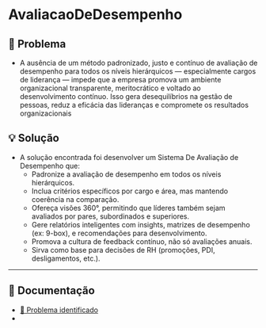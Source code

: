 # AvaliacaoDeDesempenho
## 🧩 Problema 

- A ausência de um método padronizado, justo e contínuo de avaliação de desempenho para todos os níveis hierárquicos — especialmente cargos de liderança — impede que a empresa promova um ambiente organizacional transparente, meritocrático e voltado ao desenvolvimento contínuo. Isso gera desequilíbrios na gestão de pessoas, reduz a eficácia das lideranças e compromete os resultados organizacionais
  
## 💡 Solução 

- A solução encontrada foi desenvolver um Sistema De Avaliação de Desempenho que:
  - Padronize a avaliação de desempenho em todos os níveis hierárquicos.
  - Inclua critérios específicos por cargo e área, mas mantendo coerência na comparação.
  - Ofereça visões 360°, permitindo que líderes também sejam avaliados por pares, subordinados e superiores.
  - Gere relatórios inteligentes com insights, matrizes de desempenho (ex: 9-box), e recomendações para desenvolvimento.
  - Promova a cultura de feedback contínuo, não só avaliações anuais.
  - Sirva como base para decisões de RH (promoções, PDI, desligamentos, etc.).
---

## 📄 Documentação

- [🧩 Problema identificado](docs/problema.md)
- 
